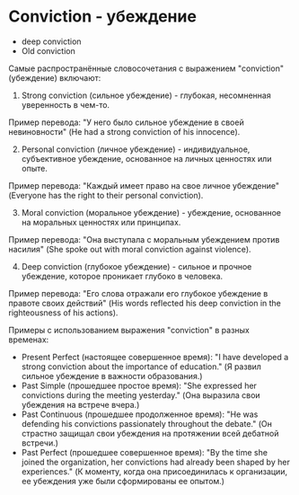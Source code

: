 # Conviction - убеждение

- deep conviction
- Old conviction

Самые распространённые словосочетания с выражением "conviction" (убеждение) включают:

1. Strong conviction (сильное убеждение) - глубокая, несомненная уверенность в чем-то.

Пример перевода: "У него было сильное убеждение в своей невиновности" (He had a strong conviction of his innocence).

2. Personal conviction (личное убеждение) - индивидуальное, субъективное убеждение, основанное на личных ценностях или опыте.

Пример перевода: "Каждый имеет право на свое личное убеждение" (Everyone has the right to their personal conviction).

3. Moral conviction (моральное убеждение) - убеждение, основанное на моральных ценностях или принципах.

Пример перевода: "Она выступала с моральным убеждением против насилия" (She spoke out with moral conviction against violence).

4. Deep conviction (глубокое убеждение) - сильное и прочное убеждение, которое проникает глубоко в человека.

Пример перевода: "Его слова отражали его глубокое убеждение в правоте своих действий" (His words reflected his deep conviction in the righteousness of his actions).

Примеры с использованием выражения "conviction" в разных временах:

- Present Perfect (настоящее совершенное время): "I have developed a strong conviction about the importance of education." (Я развил сильное убеждение в важности образования.)
- Past Simple (прошедшее простое время): "She expressed her convictions during the meeting yesterday." (Она выразила свои убеждения на встрече вчера.)
- Past Continuous (прошедшее продолженное время): "He was defending his convictions passionately throughout the debate." (Он страстно защищал свои убеждения на протяжении всей дебатной встречи.)
- Past Perfect (прошедшее совершенное время): "By the time she joined the organization, her convictions had already been shaped by her experiences." (К моменту, когда она присоединилась к организации, ее убеждения уже были сформированы ее опытом.)
